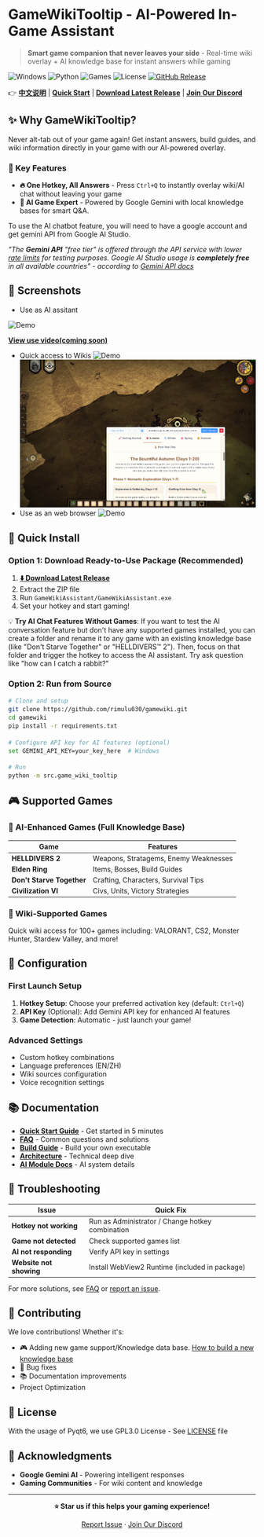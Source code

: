 # GameWikiTooltip - AI-Powered In-Game Assistant 

> **Smart game companion that never leaves your side** - Real-time wiki overlay + AI knowledge base for instant answers while gaming

![Windows](https://img.shields.io/badge/Platform-Windows%2010%2F11-blue?logo=windows)
![Python](https://img.shields.io/badge/Python-3.8%2B-green?logo=python)
![Games](https://img.shields.io/badge/AI%20Games-4%20Supported-orange?logo=gamepad)
![License](https://img.shields.io/badge/License-MIT-yellow)
[![GitHub Release](https://img.shields.io/github/v/release/rimulu030/gamewiki?include_prereleases)](https://github.com/rimulu030/gamewiki/releases/download/v1.0.0/GameWikiAssistant_Portable_onedir.zip)

👉 **[中文说明](README.zh-CN.md)** | **[Quick Start](#-quick-install)** | **[Download Latest Release](https://github.com/rimulu030/gamewiki/releases/download/v1.0.0/GameWikiAssistant_Portable_onedir.zip)** |  **[Join Our Discord](https://discord.gg/WdZVcnQ2)**

## ✨ Why GameWikiTooltip?

Never alt-tab out of your game again! Get instant answers, build guides, and wiki information directly in your game with our AI-powered overlay.

### 🎯 Key Features

- **🔥 One Hotkey, All Answers** - Press `Ctrl+Q` to instantly overlay wiki/AI chat without leaving your game
- **🤖 AI Game Expert** - Powered by Google Gemini with local knowledge bases for smart Q&A. 

To use the AI chatbot feature, you will need to have a google account and get gemini API from Google AI Studio.

_"The **Gemini API** "free tier" is offered through the API service with lower [rate limits](https://ai.google.dev/gemini-api/docs/rate-limits#free-tier) for testing purposes. Google AI Studio usage is **completely free** in all available countries" - according to [Gemini API docs](https://ai.google.dev/gemini-api/docs/pricing)_
## 📸 Screenshots
- Use as AI assitant

![Demo](data/demo1.gif)

**[View use video(coming soon)](https://your-video-or-doc-link)**

- Quick access to Wikis
![Demo](data/demo3.gif)
![Demo](data/demo4.png)
- Use as an web browser
![Demo](data/demo2.gif)



## 🚀 Quick Install

### Option 1: Download Ready-to-Use Package (Recommended)
1. **[⬇️ Download Latest Release](https://github.com/rimulu030/gamewiki/releases/download/v1.0.0/GameWikiAssistant_Portable_onedir.zip)**
2. Extract the ZIP file
3. Run `GameWikiAssistant/GameWikiAssistant.exe`
4. Set your hotkey and start gaming!

💡 **Try AI Chat Features Without Games**: If you want to test the AI conversation feature but don't have any supported games installed, you can create a folder and rename it to any game with an existing knowledge base (like "Don't Starve Together" or "HELLDIVERS™ 2"). Then, focus on that folder and trigger the hotkey to access the AI assistant. Try ask question like "how can I catch a rabbit?"

### Option 2: Run from Source
```bash
# Clone and setup
git clone https://github.com/rimulu030/gamewiki.git
cd gamewiki
pip install -r requirements.txt

# Configure API key for AI features (optional)
set GEMINI_API_KEY=your_key_here  # Windows

# Run
python -m src.game_wiki_tooltip
```

## 🎮 Supported Games

### 🤖 AI-Enhanced Games (Full Knowledge Base)
| Game | Features |
|------|----------|
| **HELLDIVERS 2** | Weapons, Stratagems, Enemy Weaknesses |
| **Elden Ring** | Items, Bosses, Build Guides |
| **Don't Starve Together** | Crafting, Characters, Survival Tips |
| **Civilization VI** | Civs, Units, Victory Strategies |

### 📖 Wiki-Supported Games
Quick wiki access for 100+ games including: VALORANT, CS2, Monster Hunter, Stardew Valley, and more!

## 🔧 Configuration

### First Launch Setup
1. **Hotkey Setup**: Choose your preferred activation key (default: `Ctrl+Q`)
2. **API Key** (Optional): Add Gemini API key for enhanced AI features
3. **Game Detection**: Automatic - just launch your game!

### Advanced Settings
- Custom hotkey combinations
- Language preferences (EN/ZH)
- Wiki sources configuration
- Voice recognition settings

## 📚 Documentation

- **[Quick Start Guide](docs/QUICKSTART.md)** - Get started in 5 minutes
- **[FAQ](docs/FAQ.md)** - Common questions and solutions
- **[Build Guide](docs/BUILD.md)** - Build your own executable
- **[Architecture](docs/ARCHITECTURE.md)** - Technical deep dive
- **[AI Module Docs](src/game_wiki_tooltip/ai/README.md)** - AI system details

## 🐛 Troubleshooting

| Issue                   | Quick Fix |
|-------------------------|-----------|
| **Hotkey not working**  | Run as Administrator / Change hotkey combination |
| **Game not detected**   | Check supported games list|
| **AI not responding**   | Verify API key in settings |
| **Website not showing** | Install WebView2 Runtime (included in package) |

For more solutions, see [FAQ](docs/FAQ.md) or [report an issue](https://github.com/rimulu030/gamewiki/issues).

## 🤝 Contributing

We love contributions! Whether it's:
- 🎮 Adding new game support/Knowledge data base. [How to build a new knowledge base](src/game_wiki_tooltip/ai/README.md)
- 🐛 Bug fixes
- 📚 Documentation improvements
- Project Optimization

## 📄 License

With the usage of Pyqt6, we use GPL3.0 License - See [LICENSE](LICENSE) file

## 🙏 Acknowledgments

- **Google Gemini AI** - Powering intelligent responses
- **Gaming Communities** - For wiki content and knowledge

---

<div align="center">

**⭐ Star us if this helps your gaming experience!**

[Report Issue](https://github.com/rimulu030/gamewiki/issues) · [Join Our Discord](https://discord.gg/WdZVcnQ2)

</div>
